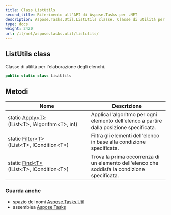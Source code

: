```yaml
---
title: Class ListUtils
second_title: Riferimento all'API di Aspose.Tasks per .NET
description: Aspose.Tasks.Util.ListUtils classe. Classe di utilità per lelaborazione degli elenchi.
type: docs
weight: 2420
url: /it/net/aspose.tasks.util/listutils/
---
```

## ListUtils class

Classe di utilità per l'elaborazione degli elenchi.

```csharp
public static class ListUtils
```

## Metodi

| Nome | Descrizione |
| --- | --- |
| static [Apply&lt;T&gt;](../../aspose.tasks.util/listutils/apply/)(IList&lt;T&gt;, IAlgorithm&lt;T&gt;, int) | Applica l'algoritmo per ogni elemento dell'elenco a partire dalla posizione specificata. |
| static [Filter&lt;T&gt;](../../aspose.tasks.util/listutils/filter/)(IList&lt;T&gt;, ICondition&lt;T&gt;) | Filtra gli elementi dell'elenco in base alla condizione specificata. |
| static [Find&lt;T&gt;](../../aspose.tasks.util/listutils/find/)(IList&lt;T&gt;, ICondition&lt;T&gt;) | Trova la prima occorrenza di un elemento dell'elenco che soddisfa la condizione specificata. |

### Guarda anche

* spazio dei nomi [Aspose.Tasks.Util](../../aspose.tasks.util/)
* assemblea [Aspose.Tasks](../../)


